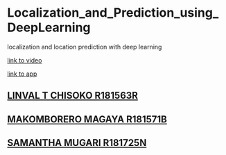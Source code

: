 # Localization_and_Prediction_using_DeepLearning
localization and location prediction with deep learning


<a href='https://github.com/mkmagaya/Localization_and_Prediction_using_DeepLearning'/>link to video   

<a href='https://github.com/mkmagaya/Localization_and_Prediction_using_DeepLearning'/>link to app   
    
 ## LINVAL T CHISOKO R181563R
 ## MAKOMBORERO MAGAYA R181571B
 ## SAMANTHA MUGARI R181725N
